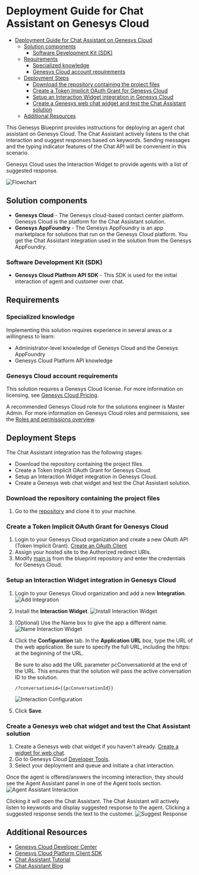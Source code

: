 # Deployment Guide for Chat Assistant on Genesys Cloud

- [Deployment Guide for Chat Assistant on Genesys Cloud](#deployment-guide-for-chat-assistant-on-genesys-cloud)
  - [Solution components](#solution-components)
    - [Software Development Kit (SDK)](#software-development-kit-sdk)
  - [Requirements](#requirements)
    - [Specialized knowledge](#specialized-knowledge)
    - [Genesys Cloud account requirements](#genesys-cloud-account-requirements)
  - [Deployment Steps](#deployment-steps)
    - [Download the repository containing the project files](#download-the-repository-containing-the-project-files)
    - [Create a Token Implicit OAuth Grant for Genesys Cloud](#create-a-token-implicit-oauth-grant-for-genesys-cloud)
    - [Setup an Interaction Widget integration in Genesys Cloud](#setup-an-interaction-widget-integration-in-genesys-cloud)
    - [Create a Genesys web chat widget and test the Chat Assistant solution](#create-a-genesys-web-chat-widget-and-test-the-chat-assistant-solution)
  - [Additional Resources](#additional-resources)

This Genesys Blueprint provides instructions for deploying an agent chat assistant on Genesys Cloud. The Chat Assistant actively listens to the chat interaction and suggest responses based on keywords. Sending messages and the typing indicator features of the Chat API will be convenient in this scenario.

Genesys Cloud uses the Interaction Widget to provide agents with a list of suggested response.

![Flowchart](https://github.com/GenesysAppFoundry/genesyscloud-chat-assistant/blob/master/docs/images/flowchart.png "Flowchart")

## Solution components
* **Genesys Cloud** - The Genesys cloud-based contact center platform. Genesys Cloud is the platform for the Chat Assistant solution.
* **Genesys AppFoundry** - The Genesys AppFoundry is an app marketplace for solutions that run on the Genesys Cloud platform. You get the Chat Assistant integration used in the solution from the Genesys AppFoundry.

### Software Development Kit (SDK)
* **Genesys Cloud Platfrom API SDK** - This SDK is used for the initial interaction of agent and customer over chat.

## Requirements

### Specialized knowledge
Implementing this solution requires experience in several areas or a willingness to learn:
* Administrator-level knowledge of Genesys Cloud and the Genesys AppFoundry
* Genesys Cloud Platform API knowledge

### Genesys Cloud account requirements
This solution requires a Genesys Cloud license. For more information on licensing, see [Genesys Cloud Pricing](https://www.genesys.com/pricing "Opens the pricing article").

A recommended Genesys Cloud role for the solutions engineer is Master Admin. For more information on Genesys Cloud roles and permissions, see the [Roles and permissions overview](https://help.mypurecloud.com/?p=24360 "Opens the Roles and permissions overview article").

## Deployment Steps

The Chat Assistant integration has the following stages:

- Download the repository containing the project files.
- Create a Token Implicit OAuth Grant for Genesys Cloud.
- Setup an Interaction Widget integration in Genesys Cloud.
- Create a Genesys web chat widget and test the Chat Assistant solution.

### Download the repository containing the project files

1. Go to the [repository](https://github.com/GenesysAppFoundry/genesyscloud-chat-assistant) and clone it to your machine.

### Create a Token Implicit OAuth Grant for Genesys Cloud

1. Login to your Genesys Cloud organization and create a new OAuth API (Token Implicit Grant). [Create an OAuth Client](https://help.mypurecloud.com/articles/create-an-oauth-client/)
2. Assign your hosted site to the Authorized redirect URIs.
3. Modify [main.js](https://github.com/GenesysAppFoundry/genesyscloud-chat-assistant/blob/master/docs/scripts/main.js) from the blueprint repository and enter the credentials for Genesys Cloud.

### Setup an Interaction Widget integration in Genesys Cloud
1. Login to your Genesys Cloud organization and add a new **Integration**.
   ![Add Integration](https://github.com/GenesysAppFoundry/genesyscloud-chat-assistant/blob/master/docs/images/add-integration.png "Add Integration")
2. Install the **Interaction Widget**.
   ![Install Interaction Widget](https://github.com/GenesysAppFoundry/genesyscloud-chat-assistant/blob/master/docs/images/install-interaction-widget.png "Install Interaction Widget")
3. (Optional) Use the Name box to give the app a different name.
   ![Name Interaction Widget](https://github.com/GenesysAppFoundry/genesyscloud-chat-assistant/blob/master/docs/images/name-interaction.png "Name Interaction Widget")
4. Click the **Configuration** tab. In the **Application URL** box, type the URL of the web application. Be sure to specify the full URL, including the https: at the beginning of the URL.
   
   Be sure to also add the URL parameter pcConversationId at the end of the URL. This ensures that the solution will pass the active conversation ID to the solution.
   ```
   /?conversationid={{pcConversationId}}
   ```
   ![Interaction Configuration](https://github.com/GenesysAppFoundry/genesyscloud-chat-assistant/blob/master/docs/images/interaction-config.png "Interaction Configuration")
5. Click **Save**.

### Create a Genesys web chat widget and test the Chat Assistant solution
1. Create a Genesys web chat widget if you haven't already. [Create a widget for web chat](https://help.mypurecloud.com/?p=195772).
2. Go to Genesys Cloud [Developer Tools](https://developer.mypurecloud.com/developer-tools/#/webchat).
3. Select your deployment and queue and initiate a chat interaction.

Once the agent is offered/answers the incoming interaction, they should see the Agent Assistant panel in one of the Agent tools section.
![Agent Assistant Interaction](https://github.com/GenesysAppFoundry/genesyscloud-chat-assistant/blob/master/docs/images/agent-assistant-integration.png "Agent Assistant Interaction")

Clicking it will open the Chat Assistant. The Chat Assistant will actively listen to keywords and display suggested response to the agent. Clicking a suggested response sends the text to the customer.
![Suggest Response](https://github.com/GenesysAppFoundry/genesyscloud-chat-assistant/blob/master/docs/images/suggest-response.png "Suggest Response")

## Additional Resources
* [Genesys Cloud Developer Center](https://developer.mypurecloud.com/)
* [Genesys Cloud Platform Client SDK](https://developer.mypurecloud.com/api/rest/client-libraries/)
* [Chat Assistant Tutorial](https://developer.mypurecloud.com/api/tutorials/agent-chat-assistant/?language=javascript&step=1)
* [Chat Assistant Blog](https://developer.mypurecloud.com/blog/2020-02-19-agent-chat-assistant/)
